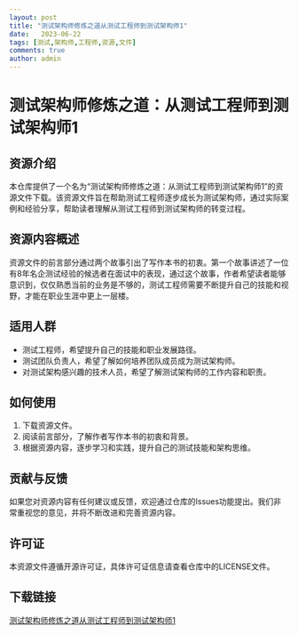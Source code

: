 ```yaml
---
layout: post
title: "测试架构师修炼之道从测试工程师到测试架构师1"
date:   2023-06-22
tags: [测试,架构师,工程师,资源,文件]
comments: true
author: admin
---
```

# 测试架构师修炼之道：从测试工程师到测试架构师1

## 资源介绍

本仓库提供了一个名为“测试架构师修炼之道：从测试工程师到测试架构师1”的资源文件下载。该资源文件旨在帮助测试工程师逐步成长为测试架构师，通过实际案例和经验分享，帮助读者理解从测试工程师到测试架构师的转变过程。

## 资源内容概述

资源文件的前言部分通过两个故事引出了写作本书的初衷。第一个故事讲述了一位有8年名企测试经验的候选者在面试中的表现，通过这个故事，作者希望读者能够意识到，仅仅熟悉当前的业务是不够的，测试工程师需要不断提升自己的技能和视野，才能在职业生涯中更上一层楼。

## 适用人群

- 测试工程师，希望提升自己的技能和职业发展路径。
- 测试团队负责人，希望了解如何培养团队成员成为测试架构师。
- 对测试架构感兴趣的技术人员，希望了解测试架构师的工作内容和职责。

## 如何使用

1. 下载资源文件。
2. 阅读前言部分，了解作者写作本书的初衷和背景。
3. 根据资源内容，逐步学习和实践，提升自己的测试技能和架构思维。

## 贡献与反馈

如果您对资源内容有任何建议或反馈，欢迎通过仓库的Issues功能提出。我们非常重视您的意见，并将不断改进和完善资源内容。

## 许可证

本资源文件遵循开源许可证，具体许可证信息请查看仓库中的LICENSE文件。

## 下载链接

[测试架构师修炼之道从测试工程师到测试架构师1](https://pan.quark.cn/s/126c4076a057)